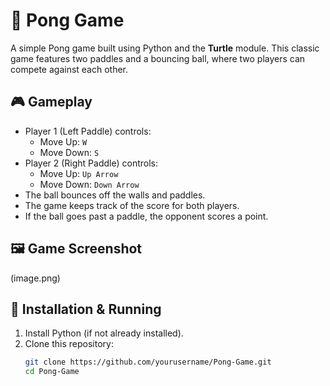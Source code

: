 # 🏓 Pong Game  

A simple Pong game built using Python and the **Turtle** module. This classic game features two paddles and a bouncing ball, where two players can compete against each other.  

## 🎮 Gameplay  
- Player 1 (Left Paddle) controls:  
  - Move Up: `W`  
  - Move Down: `S`  
- Player 2 (Right Paddle) controls:  
  - Move Up: `Up Arrow`  
  - Move Down: `Down Arrow`  
- The ball bounces off the walls and paddles.  
- The game keeps track of the score for both players.  
- If the ball goes past a paddle, the opponent scores a point.  

## 🖼️ Game Screenshot  
(image.png)


## 🚀 Installation & Running  
1. Install Python (if not already installed).  
2. Clone this repository:  
   ```sh
   git clone https://github.com/yourusername/Pong-Game.git
   cd Pong-Game
